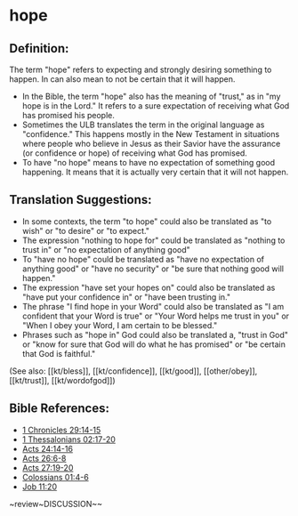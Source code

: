 # hope #

## Definition: ##

The term "hope" refers to expecting and strongly desiring something to happen. In can also mean to not be certain that it will happen. 

* In the Bible, the term "hope" also has the meaning of "trust," as in "my hope is in the Lord." It refers to a sure expectation of receiving what God has promised his people. 
* Sometimes the ULB translates the term in the original language as "confidence." This happens mostly in the New Testament in situations where people who believe in Jesus as their Savior have the assurance (or confidence or hope) of receiving what God has promised.
* To have "no hope" means to have no expectation of something good happening. It means that it is actually very certain that it will not happen.

## Translation Suggestions: ##

* In some contexts, the term "to hope" could also be translated as "to wish" or "to desire" or "to expect."
* The expression "nothing to hope for" could be translated as "nothing to trust in" or "no expectation of anything good"
* To "have no hope" could be translated as "have no expectation of anything good" or "have no security" or "be sure that nothing good will happen."
* The expression "have set your hopes on" could also be translated as "have put your confidence in" or "have been trusting in."
* The phrase "I find hope in your Word" could also be translated as "I am confident that your Word is true" or "Your Word helps me trust in you" or "When I obey your Word, I am certain to be blessed."
* Phrases such as "hope in" God could also be translated a, "trust in God" or "know for sure that God will do what he has promised" or "be certain that God is faithful."

(See also: [[kt/bless]], [[kt/confidence]], [[kt/good]], [[other/obey]], [[kt/trust]], [[kt/wordofgod]])

## Bible References: ##

* [1 Chronicles 29:14-15](en/tn/1ch/help/29/14)
* [1 Thessalonians 02:17-20](en/tn/1th/help/02/17)
* [Acts 24:14-16](en/tn/act/help/24/14)
* [Acts 26:6-8](en/tn/act/help/26/06)
* [Acts 27:19-20](en/tn/act/help/27/19)
* [Colossians 01:4-6](en/tn/col/help/01/04)
* [Job 11:20](en/tn/job/help/11/20)

~review~DISCUSSION~~